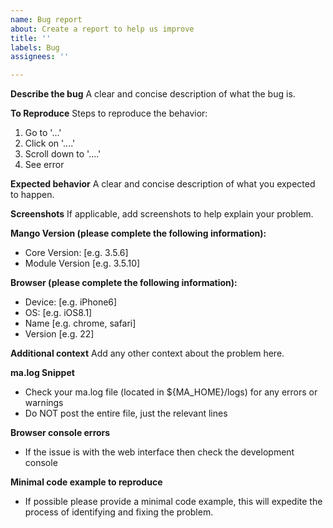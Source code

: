 ```yaml
---
name: Bug report
about: Create a report to help us improve
title: ''
labels: Bug
assignees: ''

---
```


**Describe the bug**
A clear and concise description of what the bug is.

**To Reproduce**
Steps to reproduce the behavior:
1. Go to '...'
2. Click on '....'
3. Scroll down to '....'
4. See error

**Expected behavior**
A clear and concise description of what you expected to happen.

**Screenshots**
If applicable, add screenshots to help explain your problem.

**Mango Version (please complete the following information):**
 - Core Version: [e.g. 3.5.6]
 - Module Version [e.g. 3.5.10]

**Browser (please complete the following information):**
 - Device: [e.g. iPhone6]
 - OS: [e.g. iOS8.1]
 - Name [e.g. chrome, safari]
 - Version [e.g. 22]

**Additional context**
Add any other context about the problem here.

**ma.log Snippet**
- Check your ma.log file (located in ${MA_HOME}/logs) for any errors or warnings
- Do NOT post the entire file, just the relevant lines

**Browser console errors**
- If the issue is with the web interface then check the development console

**Minimal code example to reproduce**
- If possible please provide a minimal code example, this will expedite the process of identifying and fixing the problem.
